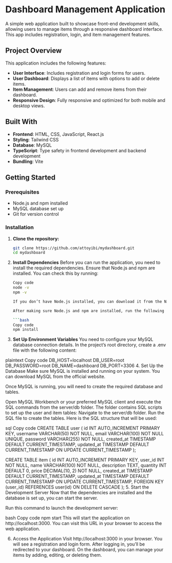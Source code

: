 # Dashboard Management Application

A simple web application built to showcase front-end development skills, allowing users to manage items through a responsive dashboard interface. This app includes registration, login, and item management features.

## Project Overview
This application includes the following features:
- **User Interface**: Includes registration and login forms for users.
- **User Dashboard**: Displays a list of items with options to add or delete items.
- **Item Management**: Users can add and remove items from their dashboard.
- **Responsive Design**: Fully responsive and optimized for both mobile and desktop views.

## Built With
- **Frontend**: HTML, CSS, JavaScript, React.js
- **Styling**: Tailwind CSS 
- **Database**: MySQL
- **TypeScript**: Type safety in frontend development and backend development
- **Bundling**: Vite

## Getting Started

### Prerequisites
- Node.js and npm installed
- MySQL database set up
- Git for version control

### Installation

1. **Clone the repository:**
   ```bash
   git clone https://github.com/attoyibi/mydashboard.git
   cd mydashboard
2. **Install Dependencies**
Before you can run the application, you need to install the required dependencies. Ensure that Node.js and npm are installed. You can check this by running:
   ```bash
   Copy code
   node -v
   npm -v

   If you don’t have Node.js installed, you can download it from the Node.js website.

   After making sure Node.js and npm are installed, run the following command to install all the necessary dependencies:

   ```bash
   Copy code
   npm install
3. **Set Up Environment Variables**
You need to configure your MySQL database connection details. In the project’s root directory, create a .env file with the following content:

plaintext
Copy code
DB_HOST=localhost
DB_USER=root
DB_PASSWORD=root
DB_NAME=dashboard
DB_PORT=3306
4. Set Up the Database
Make sure MySQL is installed and running on your system. You can download MySQL from the official website.

Once MySQL is running, you will need to create the required database and tables.

Open MySQL Workbench or your preferred MySQL client and execute the SQL commands from the server/db folder. The folder contains SQL scripts to set up the user and item tables:
Navigate to the server/db folder.
Run the SQL file to create the tables.
Here is the SQL structure that will be used:

sql
Copy code
CREATE TABLE user (
    id INT AUTO_INCREMENT PRIMARY KEY,
    username VARCHAR(50) NOT NULL,
    email VARCHAR(100) NOT NULL UNIQUE,
    password VARCHAR(255) NOT NULL,
    created_at TIMESTAMP DEFAULT CURRENT_TIMESTAMP,
    updated_at TIMESTAMP DEFAULT CURRENT_TIMESTAMP ON UPDATE CURRENT_TIMESTAMP
);

CREATE TABLE item (
    id INT AUTO_INCREMENT PRIMARY KEY,
    user_id INT NOT NULL,
    name VARCHAR(100) NOT NULL,
    description TEXT,
    quantity INT DEFAULT 0,
    price DECIMAL(10, 2) NOT NULL,
    created_at TIMESTAMP DEFAULT CURRENT_TIMESTAMP,
    updated_at TIMESTAMP DEFAULT CURRENT_TIMESTAMP ON UPDATE CURRENT_TIMESTAMP,
    FOREIGN KEY (user_id) REFERENCES user(id) ON DELETE CASCADE
);
5. Start the Development Server
Now that the dependencies are installed and the database is set up, you can start the server.

Run this command to launch the development server:

bash
Copy code
npm start
This will start the application on http://localhost:3000. You can visit this URL in your browser to access the web application.

6. Access the Application
Visit http://localhost:3000 in your browser.
You will see a registration and login form. After logging in, you’ll be redirected to your dashboard.
On the dashboard, you can manage your items by adding, editing, or deleting them.
